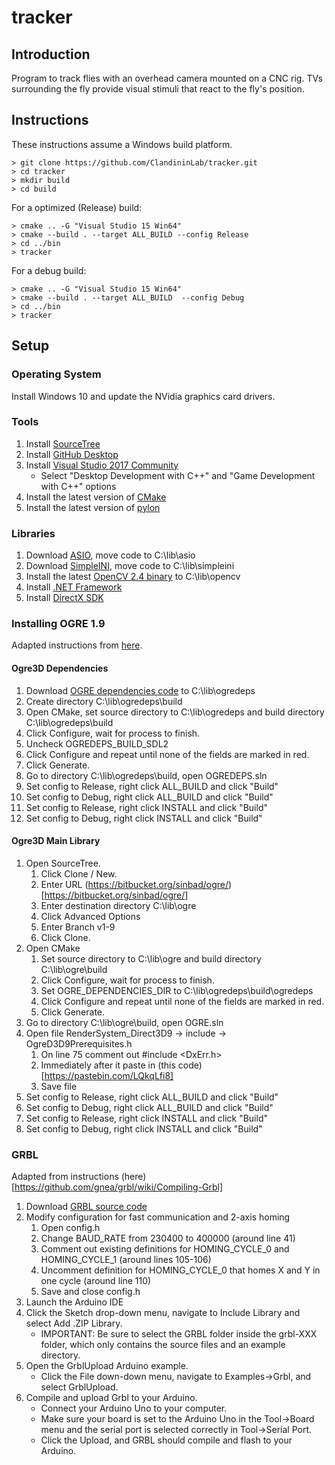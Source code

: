 # tracker

## Introduction

Program to track flies with an overhead camera mounted on a CNC rig.  TVs surrounding the fly provide visual stimuli that react to the fly's position.

## Instructions

These instructions assume a Windows build platform.

```
> git clone https://github.com/ClandininLab/tracker.git
> cd tracker
> mkdir build
> cd build
```
For a optimized (Release) build:
```
> cmake .. -G "Visual Studio 15 Win64"
> cmake --build . --target ALL_BUILD --config Release
> cd ../bin
> tracker
```

For a debug build:
```
> cmake .. -G "Visual Studio 15 Win64"
> cmake --build . --target ALL_BUILD  --config Debug
> cd ../bin
> tracker
```

## Setup

### Operating System

Install Windows 10 and update the NVidia graphics card drivers.

### Tools
1. Install [SourceTree](https://www.sourcetreeapp.com/)
1. Install [GitHub Desktop](https://desktop.github.com/)
2. Install [Visual Studio 2017 Community](https://www.visualstudio.com/)
    * Select "Desktop Development with C++" and "Game Development with C++" options
3. Install the latest version of [CMake](https://cmake.org/)
4. Install the latest version of [pylon](https://www.baslerweb.com/en/support/downloads/software-downloads/)

### Libraries

1. Download [ASIO](https://github.com/chriskohlhoff/asio), move code to C:\lib\asio
2. Download [SimpleINI](https://github.com/brofield/simpleini), move code to C:\lib\simpleini
3. Install the latest [OpenCV 2.4 binary](http://opencv.org/releases.html) to C:\lib\opencv
1. Install [.NET Framework](https://www.microsoft.com/en-us/download/details.aspx?id=21)
1. Install [DirectX SDK](http://www.microsoft.com/en-us/download/details.aspx?id=6812)

### Installing OGRE 1.9

Adapted instructions from [here](http://www.aupcgroup.com/blog/index.php?/archives/9-Building-Ogre3D-with-Microsoft-Visual-C++-14.0-Visual-Studio-Community-2015.html).

#### Ogre3D Dependencies
1. Download [OGRE dependencies code](https://bitbucket.org/cabalistic/ogredeps/downloads/) to C:\lib\ogredeps
1. Create directory C:\lib\ogredeps\build
2. Open CMake, set source directory to C:\lib\ogredeps and build directory C:\lib\ogredeps\build
3. Click Configure, wait for process to finish.  
4. Uncheck OGREDEPS_BUILD_SDL2
5. Click Configure and repeat until none of the fields are marked in red.
4. Click Generate.
5. Go to directory C:\lib\ogredeps\build, open OGREDEPS.sln
6. Set config to Release, right click ALL_BUILD and click "Build"
6. Set config to Debug, right click ALL_BUILD and click "Build"
6. Set config to Release, right click INSTALL and click "Build"
6. Set config to Debug, right click INSTALL and click "Build"

#### Ogre3D Main Library

1. Open SourceTree.
    1. Click Clone / New.
    1. Enter URL (https://bitbucket.org/sinbad/ogre/)[https://bitbucket.org/sinbad/ogre/]
    1. Enter destination directory C:\lib\ogre
    1. Click Advanced Options
    1. Enter Branch v1-9
    1. Click Clone.
2. Open CMake
    1. Set source directory to C:\lib\ogre and build directory C:\lib\ogre\build
    3. Click Configure, wait for process to finish.  
    4. Set OGRE_DEPENDENCIES_DIR to C:\lib\ogredeps\build\ogredeps
    5. Click Configure and repeat until none of the fields are marked in red.
    4. Click Generate.
5. Go to directory C:\lib\ogre\build, open OGRE.sln
6. Open file RenderSystem_Direct3D9 -> include -> OgreD3D9Prerequisites.h
    1. On line 75 comment out #include \<DxErr.h>
    1. Immediately after it paste in (this code)[https://pastebin.com/LQkqLfi8]
    1. Save file
6. Set config to Release, right click ALL_BUILD and click "Build"
6. Set config to Debug, right click ALL_BUILD and click "Build"
6. Set config to Release, right click INSTALL and click "Build"
6. Set config to Debug, right click INSTALL and click "Build"

### GRBL

Adapted from instructions (here)[https://github.com/gnea/grbl/wiki/Compiling-Grbl]

1. Download [GRBL source code](https://github.com/gnea/grbl)
2. Modify configuration for fast communication and 2-axis homing
    1. Open config.h
    2. Change BAUD_RATE from 230400 to 400000 (around line 41)
    3. Comment out existing definitions for HOMING_CYCLE_0 and HOMING_CYCLE_1 (around lines 105-106)
    4. Uncomment definition for HOMING_CYCLE_0 that homes X and Y in one cycle (around line 110)
    5. Save and close config.h
3. Launch the Arduino IDE
4. Click the Sketch drop-down menu, navigate to Include Library and select Add .ZIP Library.
    * IMPORTANT: Be sure to select the GRBL folder inside the grbl-XXX folder, which only contains the source files and an example directory.
5. Open the GrblUpload Arduino example.
    * Click the File down-down menu, navigate to Examples->Grbl, and select GrblUpload.
6. Compile and upload Grbl to your Arduino.
    * Connect your Arduino Uno to your computer.
    * Make sure your board is set to the Arduino Uno in the Tool->Board menu and the serial port is selected correctly in Tool->Serial Port.
    * Click the Upload, and GRBL should compile and flash to your Arduino.

